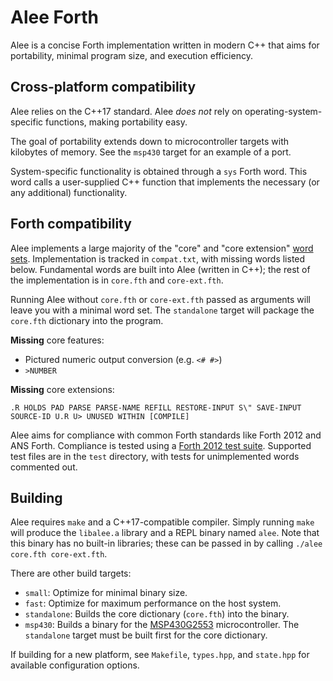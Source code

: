 # Alee Forth

Alee is a concise Forth implementation written in modern C++ that aims for portability, minimal program size, and execution efficiency.

## Cross-platform compatibility

Alee relies on the C++17 standard. Alee *does not* rely on operating-system-specific functions, making portability easy.

The goal of portability extends down to microcontroller targets with kilobytes of memory. See the `msp430` target for an example of a port.

System-specific functionality is obtained through a `sys` Forth word. This word calls a user-supplied C++ function that implements the necessary (or any additional) functionality.

## Forth compatibility

Alee implements a large majority of the "core" and "core extension" [word sets](https://forth-standard.org/standard/core). Implementation is tracked in `compat.txt`, with missing words listed below. Fundamental words are built into Alee (written in C++); the rest of the implementation is in `core.fth` and `core-ext.fth`.

Running Alee without `core.fth` or `core-ext.fth` passed as arguments will leave you with a minimal word set. The `standalone` target will package the `core.fth` dictionary into the program.

**Missing** core features:  
* Pictured numeric output conversion (e.g. `<# #>`)
* `>NUMBER`

**Missing** core extensions:  
```
.R HOLDS PAD PARSE PARSE-NAME REFILL RESTORE-INPUT S\" SAVE-INPUT SOURCE-ID U.R U> UNUSED WITHIN [COMPILE]
```

Alee aims for compliance with common Forth standards like Forth 2012 and ANS Forth. Compliance is tested using a [Forth 2012 test suite](https://github.com/gerryjackson/forth2012-test-suite). Supported test files are in the `test` directory, with tests for unimplemented words commented out.

## Building

Alee requires `make` and a C++17-compatible compiler. Simply running `make` will produce the `libalee.a` library and a REPL binary named `alee`. Note that this binary has no built-in libraries; these can be passed in by calling `./alee core.fth core-ext.fth`.

There are other build targets:

* `small`: Optimize for minimal binary size.
* `fast`: Optimize for maximum performance on the host system.
* `standalone`: Builds the core dictionary (`core.fth`) into the binary.
* `msp430`: Builds a binary for the [MSP430G2553](https://www.ti.com/product/MSP430G2553) microcontroller. The `standalone` target must be built first for the core dictionary.

If building for a new platform, see `Makefile`, `types.hpp`, and `state.hpp` for available configuration options.

